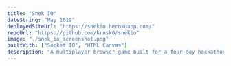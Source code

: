 ```yaml
---
title: "Snek IO"
dateString: "May 2019"
deployedSiteUrl: "https://snekio.herokuapp.com/"
repoUrl: "https://github.com/krnsk0/snekio"
image: "./snek_io_screenshot.png"
builtWith: ["Socket IO", "HTML Canvas"]
description: "A multiplayer browser game built for a four-day hackathon using Socket IO. "
---
```

